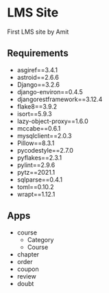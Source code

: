 # LMS Site
First LMS site by Amit


## Requirements
* asgiref==3.4.1
* astroid==2.6.6
* Django==3.2.6
* django-environ==0.4.5
* djangorestframework==3.12.4
* flake8==3.9.2
* isort==5.9.3
* lazy-object-proxy==1.6.0
* mccabe==0.6.1
* mysqlclient==2.0.3
* Pillow==8.3.1
* pycodestyle==2.7.0
* pyflakes==2.3.1
* pylint==2.9.6
* pytz==2021.1
* sqlparse==0.4.1
* toml==0.10.2
* wrapt==1.12.1

## Apps
* course
    * Category
    * Course
* chapter
* order
* coupon
* review
* doubt


